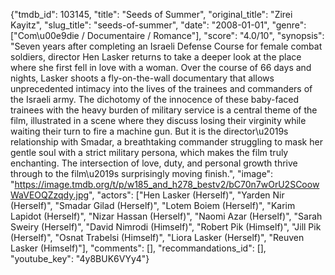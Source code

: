 {"tmdb_id": 103145, "title": "Seeds of Summer", "original_title": "Zirei Kayitz", "slug_title": "seeds-of-summer", "date": "2008-01-01", "genre": ["Com\u00e9die / Documentaire / Romance"], "score": "4.0/10", "synopsis": "Seven years after completing an Israeli Defense Course for female combat soldiers, director Hen Lasker returns to take a deeper look at the place where she first fell in love with a woman. Over the course of 66 days and nights, Lasker shoots a fly-on-the-wall documentary that allows unprecedented intimacy into the lives of the trainees and commanders of the Israeli army. The dichotomy of the innocence of these baby-faced trainees with the heavy burden of military service is a central theme of the film, illustrated in a scene where they discuss losing their virginity while waiting their turn to fire a machine gun. But it is the director\u2019s relationship with Smadar, a breathtaking commander struggling to mask her gentle soul with a strict military persona, which makes the film truly enchanting. The intersection of love, duty, and personal growth thrive through to the film\u2019s surprisingly moving finish.", "image": "https://image.tmdb.org/t/p/w185_and_h278_bestv2/bC70n7wOrU2SCoowWaVEOQZzqdy.jpg", "actors": ["Hen Lasker (Herself)", "Yarden Nir (Herself)", "Smadar Gilad (Herself)", "Lotem Boiem (Herself)", "Karim Lapidot (Herself)", "Nizar Hassan (Herself)", "Naomi Azar (Herself)", "Sarah Sweiry (Herself)", "David Nimrodi (Himself)", "Robert Pik (Himself)", "Jill Pik (Herself)", "Osnat Trabelsi (Himself)", "Liora Lasker (Herself)", "Reuven Lasker (Himself)"], "comments": [], "recommandations_id": [], "youtube_key": "4y8BUK6VYy4"}